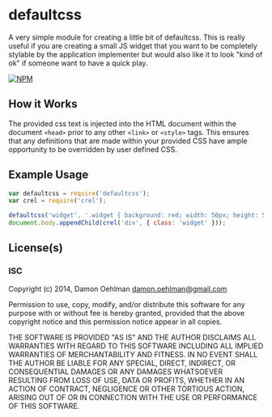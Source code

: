 # defaultcss

A very simple module for creating a little bit of defaultcss.  This is
really useful if you are creating a small JS widget that you want to be
completely stylable by the application implementer but would also like it
to look "kind of ok" if someone want to have a quick play.


[![NPM](https://nodei.co/npm/defaultcss.png)](https://nodei.co/npm/defaultcss/)


## How it Works

The provided css text is injected into the HTML document within the document
`<head>` prior to any other `<link>` or `<style>` tags.  This ensures that
any definitions that are made within your provided CSS have ample
opportunity to be overridden by user defined CSS.

## Example Usage

```js
var defaultcss = require('defaultcss');
var crel = require('crel');

defaultcss('widget', '.widget { background: red; width: 50px; height: 50px }');
document.body.appendChild(crel('div', { class: 'widget' }));
```

## License(s)

### ISC

Copyright (c) 2014, Damon Oehlman <damon.oehlman@gmail.com>

Permission to use, copy, modify, and/or distribute this software for any
purpose with or without fee is hereby granted, provided that the above
copyright notice and this permission notice appear in all copies.

THE SOFTWARE IS PROVIDED "AS IS" AND THE AUTHOR DISCLAIMS ALL WARRANTIES WITH
REGARD TO THIS SOFTWARE INCLUDING ALL IMPLIED WARRANTIES OF MERCHANTABILITY
AND FITNESS. IN NO EVENT SHALL THE AUTHOR BE LIABLE FOR ANY SPECIAL, DIRECT,
INDIRECT, OR CONSEQUENTIAL DAMAGES OR ANY DAMAGES WHATSOEVER RESULTING FROM
LOSS OF USE, DATA OR PROFITS, WHETHER IN AN ACTION OF CONTRACT, NEGLIGENCE OR
OTHER TORTIOUS ACTION, ARISING OUT OF OR IN CONNECTION WITH THE USE OR
PERFORMANCE OF THIS SOFTWARE.
